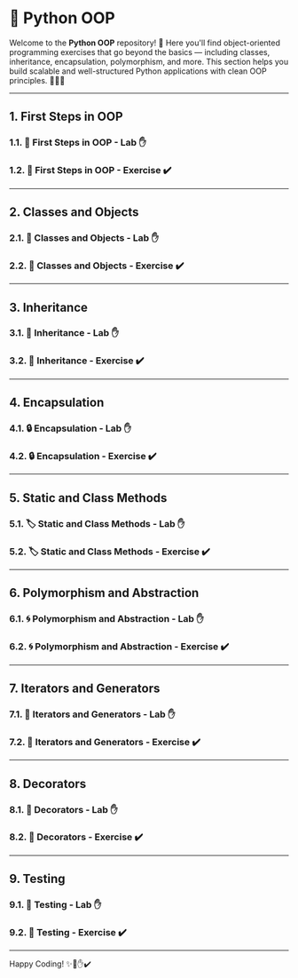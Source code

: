 # 🧠 Python OOP

Welcome to the **Python OOP** repository! 🎉 Here you'll find object-oriented programming exercises that go beyond the basics — including classes, inheritance, encapsulation, polymorphism, and more. This section helps you build scalable and well-structured Python applications with clean OOP principles. 🧱💡🐍

---

## 1. First Steps in OOP

### 1.1. 🧱 First Steps in OOP - Lab ✋  
### 1.2. 🧱 First Steps in OOP - Exercise ✔️  

---

## 2. Classes and Objects

### 2.1. 🧱 Classes and Objects - Lab ✋  
### 2.2. 🧱 Classes and Objects - Exercise ✔️  

---

## 3. Inheritance

### 3.1. 🧬 Inheritance - Lab ✋  
### 3.2. 🧬 Inheritance - Exercise ✔️  

---

## 4. Encapsulation

### 4.1. 🔒 Encapsulation - Lab ✋  
### 4.2. 🔒 Encapsulation - Exercise ✔️  

---

## 5. Static and Class Methods

### 5.1. 🏷️ Static and Class Methods - Lab ✋  
### 5.2. 🏷️ Static and Class Methods - Exercise ✔️  

---

## 6. Polymorphism and Abstraction

### 6.1. 🌀 Polymorphism and Abstraction - Lab ✋  
### 6.2. 🌀 Polymorphism and Abstraction - Exercise ✔️  

---

## 7. Iterators and Generators

### 7.1. 🔁 Iterators and Generators - Lab ✋  
### 7.2. 🔁 Iterators and Generators - Exercise ✔️  

---

## 8. Decorators

### 8.1. 🎀 Decorators - Lab ✋  
### 8.2. 🎀 Decorators - Exercise ✔️  

---

## 9. Testing

### 9.1. 🧪 Testing - Lab ✋  
### 9.2. 🧪 Testing - Exercise ✔️  

---

Happy Coding! ✨🚀✋✔️
